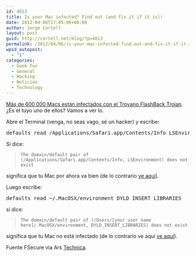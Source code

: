 ```yaml
---
id: 4013
title: Is your Mac infected? Find out (and fix it if it is)!
date: 2012-04-06T17:05:06+00:00
author: Jorge Cortell
layout: post
guid: http://cortell.net/blog/?p=4013
permalink: /2012/04/06/is-your-mac-infected-find-out-and-fix-it-if-it-is/
wpsd_autopost:
  - "1"
categories:
  - Geek Fun
  - General
  - Hacking
  - Noticias
  - Technology
---
```

<a title="http://arstechnica.com/apple/news/2012/04/flashback-trojan-reportedly-controls-half-a-million-macs-and-counting.ars" href="http://arstechnica.com/apple/news/2012/04/flashback-trojan-reportedly-controls-half-a-million-macs-and-counting.ars" target="_blank">Más de 600,000 Macs están infectados con el Troyano FlashBack Trojan</a>. ¿Es el tuyo uno de ellos? Vamos a ver lo.

Abre el Terminal (venga, no seas vago, sé un hacker) y escribe:

<pre>defaults read /Applications/Safari.app/Contents/Info LSEnvironment</pre>

Si dice:

> `The domain/default pair of (/Applications/Safari.app/Contents/Info, LSEnvironment) does not exist`

significa que tu Mac por ahora va bien (de lo contrario <a title="https://www.f-secure.com/v-descs/trojan-downloader_osx_flashback_i.shtml" href="https://www.f-secure.com/v-descs/trojan-downloader_osx_flashback_i.shtml" target="_blank">ve aquí</a>). 

Luego escribe:

<pre>defaults read ~/.MacOSX/environment DYLD_INSERT_LIBRARIES</pre>

si dice:

> `The domain/default pair of (/Users/[your user name here]/.MacOSX/environment, DYLD_INSERT_LIBRARIES) does not exist`

significa que tu Mac no está infectado (de lo contrario ve aquí <a title="https://www.f-secure.com/v-descs/trojan-downloader_osx_flashback_i.shtml" href="https://www.f-secure.com/v-descs/trojan-downloader_osx_flashback_i.shtml" target="_blank">ve aquí</a>). 

Fuente FSecure via Ars <a title="http://arstechnica.com/apple/news/2012/04/flashback-trojan-reportedly-controls-half-a-million-macs-and-counting.ars" href="http://arstechnica.com/apple/news/2012/04/flashback-trojan-reportedly-controls-half-a-million-macs-and-counting.ars" target="_blank">Technica</a>.
